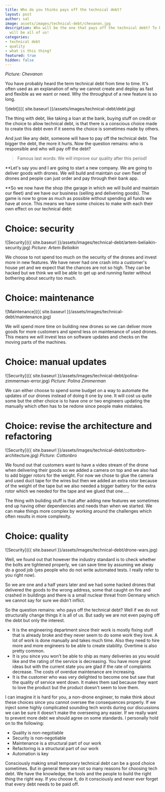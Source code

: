 ```yaml
---
title: Who do you thinks pays off the technical debt?
layout: post
author: sal
image: assets/images/technical-debt/chevanon.jpg
description: Who will be the one that pays off the technical debt? To be honest it
  will be all of us!
categories:
- technical debt
- quality
- what is this thing?
featured: true
hidden: false
---
```


*Picture: Chevanon*

You have probably heard the term technical debt from time to time. It's often used as an explanation of why we cannot create and deploy as fast and flexible as we want or need. Why the throughput of a new feature is so long.

![debt]({{ site.baseurl }}/assets/images/technical-debt/debt.jpg)

The thing with debt, like taking a loan at the bank, buying stuff on credit or the choice to allow technical debt, is that there is a conscious choice made to create this debt even if it seems the choice is sometimes made by others.

And just like any debt, someone will have to pay off the technical debt. The bigger the debt, the more it hurts. Now the question remains: who is responsible and who will pay off the debt?

> Famous last words: We will improve our quality after this period!

**Let's say you and I are going to start a new company. We are going to deliver goods with drones. We will build and maintain our own fleet of drones and people can just order and pay through their bank app.

**So we now have the shop (the garage in which we will build and maintain our fleet) and we have our business (selling and delivering goods). The game is now to grow as much as possible without spending all funds we have at once. This means we have some choices to make with each their own effect on our technical debt:

# Choice: security

![Security]({{ site.baseurl }}/assets/images/technical-debt/artem-beliaikin-security.jpg)
*Picture: Artem Beliaikin*

We choose to not spend too much on the security of the drones and invest more in new features. We have never had one crash into a customer's house yet and we expect that the chances are not so high. They can be hacked but we think we will be able to get up and running faster without bothering about security too much.

# Choice: maintenance

![Maintenance]({{ site.baseurl }}/assets/images/technical-debt/maintenance.jpg)

We will spend more time on building new drones so we can deliver more goods for more customers and spend less on maintenance of used drones. This means we will invest less on software updates and checks on the moving parts of the machines.

# Choice: manual updates

![Security]({{ site.baseurl }}/assets/images/technical-debt/polina-zimmerman-error.jpg)
*Picture: Polina Zimmerman*

We can either choose to spend some budget on a way to automate the updates of our drones instead of doing it one by one. It will cost us quite some but the other choice is to have one or two engineers updating the manually which often has to be redone since people make mistakes.

# Choice: revise the architecture and refactoring

![Security]({{ site.baseurl }}/assets/images/technical-debt/cottonbro-architecture.jpg)
*Picture: Cottonbro*

We found out that customers want to have a video stream of the drone when delivering their goods so we added a camera on top and we also had to add bigger rotors for the weight. For now we chose to glue the camera and used duct tape for the wires but then we added an extra rotor because of the weight of the tape but we also needed a bigger battery for the extra rotor which we needed for the tape and we glued that one…..

The thing with building stuff is that after adding new features we sometimes end up having other dependencies and needs than when we started. We can make things more complex by working around the challenges which often results in more complexity.

# Choice: quality

![Security]({{ site.baseurl }}/assets/images/technical-debt/drone-wars.jpg)

Well, we found out that however the industry standard is to check whether the bolts are tightened properly, we can save time by assuming we alway do a good job (yes people who do not write automated tests. I really refer to you right now).

So we are one and a half years later and we had some hacked drones that delivered the goods to the wrong address, some that caught on fire and crashed in buildings and there is a small nuclear threat from Germany which we cannot say for sure we didn't inflict.

So the question remains: who pays off the technical debt?
Well if we do not structurally change things it is all of us. But sadly we are not even paying off the debt but only the interest.

* It is the engineering department since their work is mostly fixing stuff that is already broke and they never seem to do some work they love. A lot of work is done manually and takes much time. Also they need to hire more and more engineers to be able to create stability. Overtime is also pretty common.
* It is you since you won't be able to ship as many deliveries as you would like and the rating of the service is decreasing. You have more great ideas but with the current state you are glad if the rate of complaints decrease. The costs of overdue maintenance are increasing.
* It is the customer who was very delighted to become one but saw that the quality of service went down. It makes them sad because they want to love the product but the product doesn't seem to love them.


I can imagine it is hard for you, a non-drone engineer, to make think about these choices since you cannot oversee the consequences properly. If we inject some highly complicated sounding tech words during our discussions we can be sure it doesn't make the overseeing any easier. If we really want to prevent more debt we should agree on some standards. I personally hold on to the following:

* Quality is non-negotiable
* Security is non-negotiable
* Maintenance is a structural part of our work
* Refactoring is a structural part of our work
* Automation is key

Consciously making small temporary technical debt can be a good choice sometimes. But in general there are not so many reasons for choosing tech debt. We have the knowledge, the tools and the people to build the right thing the right way. If you choose it, do it consciously and never ever forget that every debt needs to be paid off.
